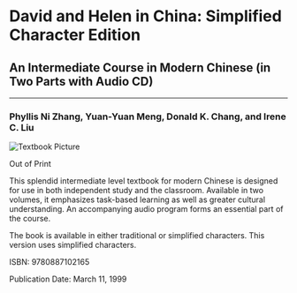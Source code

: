 # David and Helen in China: Simplified Character Edition

## An Intermediate Course in Modern Chinese (in Two Parts with Audio CD)

---

### Phyllis Ni Zhang, Yuan-Yuan Meng, Donald K. Chang, and Irene C. Liu

![Textbook Picture](https://yalebooks.yale.edu/sites/default/files/styles/book_jacket/public/imagecache/external/d4ea515cc11551a00a5e7a5062a378be.jpg?itok=KtLMHaNh)

Out of Print

This splendid intermediate level textbook for modern Chinese is designed for use in both independent study and the classroom. Available in two volumes, it emphasizes task-based learning as well as greater cultural understanding. An accompanying audio program forms an essential part of the course.

The book is available in either traditional or simplified characters. This version uses simplified characters.

ISBN: 9780887102165

Publication Date: March 11, 1999
